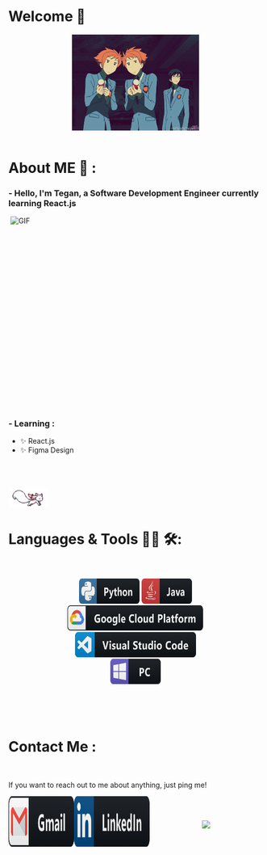 # Welcome 👋

<div align="center">
<img width="50%"  alt="Welcome gif with" align="center" src="https://raw.githubusercontent.com/teganjennings/teganjennings/main/assets/welcome.gif">
</div>
</br>

# About ME 💬 :

### - Hello, I'm Tegan, a Software Development Engineer currently learning React.js

<img height="400" width="500" alt="GIF" align="right" src="https://raw.githubusercontent.com/teganjennings/teganjennings/main/assets/1936.gif">

### - Learning :

- ✨ React.js
- ✨ Figma Design

</br>
</br>
</br>

<img src="https://raw.githubusercontent.com/teganjennings/teganjennings/main/assets/kyubey.gif" height="40" />

# Languages & Tools 👨‍💻 🛠:

</br>

<p align="center">

<!-- For more icons please follow  https://github.com/MikeCodesDotNET/ColoredBadges -->
<img src="https://raw.githubusercontent.com/teganjennings/teganjennings/main/assets/icons/python.png" alt="python" width="120" height="50">
<img src="https://raw.githubusercontent.com/teganjennings/teganjennings/main/assets/icons/java.png" alt="java"  width="100" height="50">
</br>
<img src="https://raw.githubusercontent.com/teganjennings/teganjennings/main/assets/icons/google_cloud_platform.png" alt="google_cloud_platform" width="270" height="50">
<img src="https://raw.githubusercontent.com/teganjennings/teganjennings/main/assets/icons/visualstudio_code.png" alt="visualstudio_code" width="240" height="50">
</br>
<img src="https://raw.githubusercontent.com/teganjennings/teganjennings/main/assets/icons/pc.png" alt="pc" width="100" height="50">
</p>
</br>
</br>
</br>

# Contact Me :

<p>
 </br>

If you want to reach out to me about anything, just ping me!

<a href="mailto:teganjennings1@hotmail.com">
 <img align="left" alt="Gmail" width="130" height="100" src="https://raw.githubusercontent.com/teganjennings/teganjennings/main/assets/icons/gmail.png" />
</a>
<a href="https://www.linkedin.com/in/teganjennings/">
  <img align="left" alt="Linkedin" width="150" height="100" src="https://raw.githubusercontent.com/teganjennings/teganjennings/main/assets/icons/linkedin.png" />
</br

</br>
</br>
</
</br>

<p align="center" >  
  <a href="https://github.com/teganjennings/github-readme-stats"> 
<img  src="https://github-readme-stats.vercel.app/api?username=teganjennings&&show_icons=true&theme=dracula"/>
  </a>
  </p>
